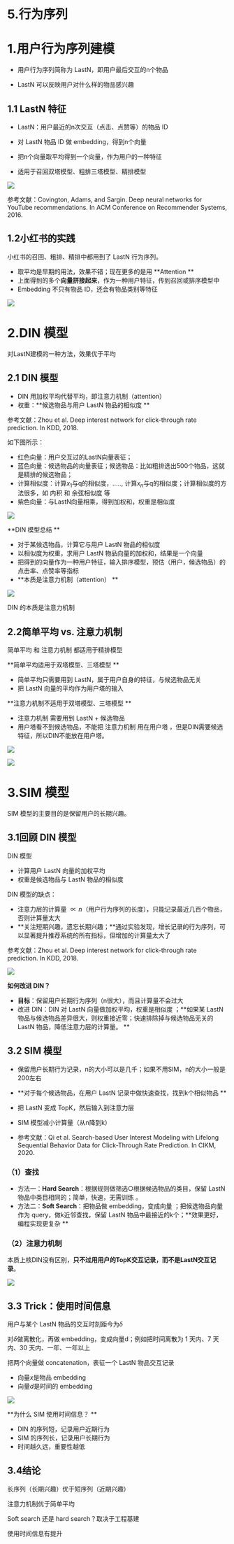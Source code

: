 # 5.行为序列

# 1.用户行为序列建模 &#x20;

- 用户行为序列简称为 LastN，即用户最后交互的n个物品 &#x20;

- LastN 可以反映用户对什么样的物品感兴趣 &#x20;

## 1.1 **LastN 特征**

- LastN：用户最近的n次交互（点击、点赞等）的物品 ID &#x20;

- 对 LastN 物品 ID 做 embedding，得到n个向量 &#x20;

- 把n个向量取平均得到一个向量，作为用户的一种特征 &#x20;

- 适用于召回双塔模型、粗排三塔模型、精排模型 &#x20;

![](image/image_MCxufwxlSs.png)

参考文献：Covington, Adams, and Sargin. Deep neural networks for YouTube recommendations. In ACM Conference on Recommender Systems, 2016. &#x20;


## 1.2小红书的实践 &#x20;

小红书的召回、粗排、精排中都用到了 LastN 行为序列。 &#x20;

- 取平均是早期的用法，效果不错；现在更多的是用 **Attention  **
- 上面得到的多个**向量拼接起来**，作为一种用户特征，传到召回或排序模型中 &#x20;
- Embedding 不只有物品 ID，还会有物品类别等特征 &#x20;

![](image/image_kosHodwpAP.png)

# 2.DIN 模型

对LastN建模的一种方法，效果优于平均

## 2.1 DIN 模型 &#x20;

- DIN 用加权平均代替平均，即注意力机制（attention） &#x20;
- 权重：**候选物品与用户 LastN 物品的相似度  **

参考文献：Zhou et al. Deep interest network for click-through rate prediction. In KDD, 2018. &#x20;

如下图所示：

- 红色向量：用户交互过的LastN向量表征；
- 蓝色向量：候选物品的向量表征；候选物品：比如粗排选出500个物品，这就是精排的候选物品；
- 计算相似度：计算$x_1$与q的相似度，....., 计算$x_n$与q的相似度；计算相似度的方法很多，如 内积 和 余弦相似度 等 &#x20;
- 紫色向量：与LastN向量相乘，得到加权和，权重是相似度

![](image/image_iSIctmYYbR.png)

**DIN 模型总结  **

- 对于某候选物品，计算它与用户 LastN 物品的相似度 &#x20;
- 以相似度为权重，求用户 LastN 物品向量的加权和，结果是一个向量 &#x20;
- 把得到的向量作为一种用户特征，输入排序模型，预估（用户，候选物品）的点击率、点赞率等指标 &#x20;
- **本质是注意力机制（attention） **&#x20;

![](image/image_FvepkhhpYx.png)

DIN 的本质是注意力机制

## 2.2简单平均 vs. 注意力机制 &#x20;

简单平均 和 注意力机制 都适用于精排模型 &#x20;

**简单平均适用于双塔模型、三塔模型 **&#x20;

- 简单平均只需要用到 LastN，属于用户自身的特征，与候选物品无关 &#x20;
- 把 LastN 向量的平均作为用户塔的输入 &#x20;

**注意力机制不适用于双塔模型、三塔模型  **

- 注意力机制 需要用到 LastN + 候选物品 &#x20;
- 用户塔看不到候选物品，不能把 注意力机制 用在用户塔  ，但是DIN需要候选特征，所以DIN不能放在用户塔。

![](image/image_oXaUPepJGU.png)

![](image/image__KwcoqndE_.png)

# 3.SIM 模型 &#x20;

SIM 模型的主要目的是保留用户的长期兴趣。 &#x20;

## 3.1回顾 DIN 模型

DIN 模型

- 计算用户 LastN 向量的加权平均 &#x20;
- 权重是候选物品与 LastN 物品的相似度 &#x20;

DIN 模型的缺点：

- 注意力层的计算量 $∝n$（用户行为序列的长度），只能记录最近几百个物品，否则计算量太大
- **关注短期兴趣，遗忘长期兴趣；**通过实验发现，增长记录的行为序列，可以显著提升推荐系统的所有指标，但增加的计算量太大了 &#x20;

参考文献：Zhou et al. Deep interest network for click-through rate prediction. In KDD, 2018.&#x20;

![](image/image_X-3xjswNi2.png)

**如何改进 DIN？**

- **目标**：保留用户长期行为序列（n很大），而且计算量不会过大
- 改进 DIN：DIN 对 LastN 向量做加权平均，权重是相似度 ；**如果某 LastN 物品与候选物品差异很大，则权重接近零；快速排除掉与候选物品无关的 LastN 物品，降低注意力层的计算量。  **

## 3.2 SIM 模型 &#x20;

- 保留用户长期行为记录，n的大小可以是几千；如果不用SIM，n的大小一般是200左右

- **对于每个候选物品，在用户 LastN 记录中做快速查找，找到k个相似物品 **&#x20;
- 把 LastN 变成 TopK，然后输入到注意力层 &#x20;

- SIM 模型减小计算量（从n降到k） &#x20;

- 参考文献：Qi et al. Search-based User Interest Modeling with Lifelong Sequential Behavior Data for Click-Through Rate Prediction. In CIKM, 2020. &#x20;

### （1）查找&#xA;

- 方法一：**Hard Search**：根据规则做筛选○根据候选物品的类目，保留 LastN 物品中类目相同的；简单，快速，无需训练  。
- 方法二：**Soft Search**：把物品做 embedding，变成向量 ；把候选物品向量作为 query，做k近邻查找，保留 LastN 物品中最接近的k个；**效果更好，编程实现更复杂  **

### （2）注意力机制 &#x20;

本质上核DIN没有区别，**只不过用用户的TopK交互记录，而不是LastN交互记录**。

![](image/image_9vlSe0CY4G.png)

## 3.3 Trick：使用时间信息 &#x20;

用户与某个 LastN 物品的交互时刻距今为$\delta$

&#x20;对$\delta$做离散化，再做 embedding，变成向量d；例如把时间离散为 1 天内、7 天内、30 天内、一年、一年以上 &#x20;


把两个向量做 concatenation，表征一个 LastN 物品交互记录

- 向量$x$是物品 embedding &#x20;
- 向量$d$是时间的 embedding&#x20;

![](image/image_xcucF0MAb5.png)

**为什么 SIM 使用时间信息？  **

- DIN 的序列短，记录用户近期行为 &#x20;
- SIM 的序列长，记录用户长期行为 &#x20;
- 时间越久远，重要性越低 &#x20;

## 3.4结论 &#x20;

长序列（长期兴趣）优于短序列（近期兴趣） &#x20;

注意力机制优于简单平均 &#x20;

Soft search 还是 hard search？取决于工程基建 &#x20;

使用时间信息有提升 &#x20;



